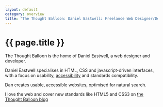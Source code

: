 ```yaml
---
layout: default
category: overview
title: "The Thought Balloon: Daniel Eastwell: Freelance Web Designer/Developer"
---
```


# {{ page.title }}

The Thought Balloon is the home of Daniel Eastwell, a web designer and developer.

Daniel Eastwell specialises in HTML, CSS and javascript-driven interfaces, with a focus on usability, [accessibility](/skills/accessibility) and standards compatibility.

Dan creates usable, accessible websites, optimised for natural search.

I love the web and cover new standards like HTML5 and CSS3 on [the Thought Balloon blog](http://blog.thoughtballoon.co.uk/)